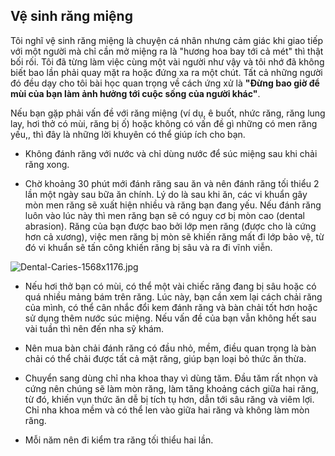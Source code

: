 ## Vệ sinh răng miệng

Tôi nghĩ vệ sinh răng miệng là chuyện cá nhân nhưng cảm giác khi giao tiếp với một người mà chỉ cần mở miệng ra là "hương hoa bay tới cả mét" thì thật bối rối. Tôi đã từng làm việc cùng một vài người như vậy và tôi nhớ đã không biết bao lần phải quay mặt ra hoặc đứng xa ra một chút. Tất cả những người đó đều dạy cho tôi bài học quan trọng về cách ứng xử là **"Đừng bao giờ để mùi của bạn làm ảnh hưởng tới cuộc sống của người khác"**.

Nếu bạn gặp phải vấn đề với răng miệng (ví dụ, ê buốt, nhức răng, răng lung lay, hơi thở có mùi, răng bị ố) hoặc không có vấn đề gì những có men răng yếu,, thì đây là những lời khuyên có thể giúp ích cho bạn.  

- Không đánh răng với nước và chỉ dùng nước để súc miệng sau khi chải răng xong.

- Chờ khoảng 30 phút mới đánh răng sau ăn và nên đánh răng tối thiểu 2 lần một ngày sau bữa ăn chính. Lý do là sau khi ăn, các vi khuẩn gây mòn men răng sẽ xuất hiện nhiều và răng bạn đang yếu. Nếu đánh răng luôn vào lúc này thì men răng bạn sẽ có nguy cơ bị mòn cao (dental abrasion). Răng của bạn được bao bởi lớp men răng (được cho là cứng hơn cả xương), việc men răng bị mòn sẽ khiến răng mất đi lớp bảo vệ, từ đó vi khuẩn sẽ tấn công khiến răng bị sâu và ra đi vĩnh viễn.

![Dental-Caries-1568x1176.jpg](https://cdn.hashnode.com/res/hashnode/image/upload/v1639240287481/LV_97yfHo.jpeg)

- Nếu hơi thở bạn có mùi, có thể một vài chiếc răng đang bị sâu hoặc có quá nhiều mảng bám trên răng. Lúc này, bạn cần xem lại cách chải răng của mình, có thể cân nhắc đổi kem đánh răng và bàn chải tốt hơn hoặc sử dụng thêm nước súc miệng. Nếu vấn đề của bạn vẫn không hết sau vài tuần thì nên đến nha sỹ khám.

- Nên mua bàn chải đánh răng có đầu nhỏ, mềm, điều quan trọng là bàn chải có thể chải được tất cả mặt răng, giúp bạn loại bỏ thức ăn thừa.

- Chuyển sang dùng chỉ nha khoa thay vì dùng tăm. Đầu tăm rất nhọn và cứng nên chúng sẽ làm mòn răng, làm tăng khoảng cách giữa hai răng, từ đó, khiến vụn thức ăn dễ bị tích tụ hơn, dẫn tới sâu răng và viêm lợi. Chỉ nha khoa mềm và có thể len vào giữa hai răng và không làm mòn răng.

- Mỗi năm nên đi kiểm tra răng tối thiểu hai lần.